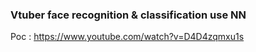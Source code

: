 ### Vtuber face recognition & classification use NN

Poc : https://www.youtube.com/watch?v=D4D4zqmxu1s